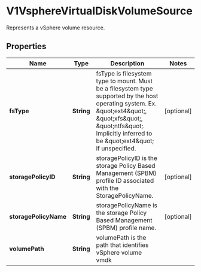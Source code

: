 

# V1VsphereVirtualDiskVolumeSource

Represents a vSphere volume resource.
## Properties

Name | Type | Description | Notes
------------ | ------------- | ------------- | -------------
**fsType** | **String** | fsType is filesystem type to mount. Must be a filesystem type supported by the host operating system. Ex. \&quot;ext4\&quot;, \&quot;xfs\&quot;, \&quot;ntfs\&quot;. Implicitly inferred to be \&quot;ext4\&quot; if unspecified. |  [optional]
**storagePolicyID** | **String** | storagePolicyID is the storage Policy Based Management (SPBM) profile ID associated with the StoragePolicyName. |  [optional]
**storagePolicyName** | **String** | storagePolicyName is the storage Policy Based Management (SPBM) profile name. |  [optional]
**volumePath** | **String** | volumePath is the path that identifies vSphere volume vmdk | 



